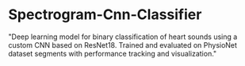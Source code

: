 # Spectrogram-Cnn-Classifier
"Deep learning model for binary classification of heart sounds using a custom CNN based on ResNet18. Trained and evaluated on PhysioNet dataset segments with performance tracking and visualization."
